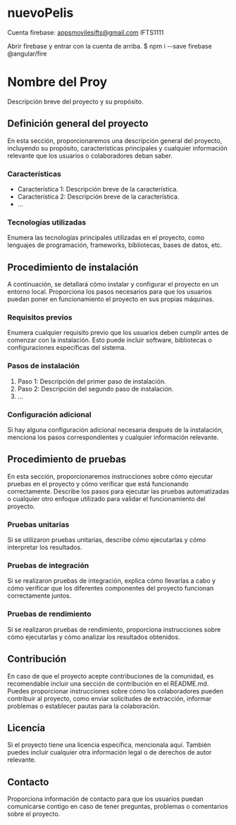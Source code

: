# nuevoPelis
Cuenta firebase:
appsmovilesifts@gmail.com
IFTS1111

Abrir firebase y entrar con la cuenta de arriba.
$ npm i --save firebase @angular/fire


# Nombre del Proy

Descripción breve del proyecto y su propósito.

## Definición general del proyecto

En esta sección, proporcionaremos una descripción general del proyecto, incluyendo su propósito, características principales y cualquier información relevante que los usuarios o colaboradores deban saber.

### Características

- Característica 1: Descripción breve de la característica.
- Característica 2: Descripción breve de la característica.
- ...

### Tecnologías utilizadas

Enumera las tecnologías principales utilizadas en el proyecto, como lenguajes de programación, frameworks, bibliotecas, bases de datos, etc.

## Procedimiento de instalación

A continuación, se detallará cómo instalar y configurar el proyecto en un entorno local. Proporciona los pasos necesarios para que los usuarios puedan poner en funcionamiento el proyecto en sus propias máquinas.

### Requisitos previos

Enumera cualquier requisito previo que los usuarios deben cumplir antes de comenzar con la instalación. Esto puede incluir software, bibliotecas o configuraciones específicas del sistema.

### Pasos de instalación

1. Paso 1: Descripción del primer paso de instalación.
2. Paso 2: Descripción del segundo paso de instalación.
3. ...

### Configuración adicional

Si hay alguna configuración adicional necesaria después de la instalación, menciona los pasos correspondientes y cualquier información relevante.

## Procedimiento de pruebas

En esta sección, proporcionaremos instrucciones sobre cómo ejecutar pruebas en el proyecto y cómo verificar que está funcionando correctamente. Describe los pasos para ejecutar las pruebas automatizadas o cualquier otro enfoque utilizado para validar el funcionamiento del proyecto.

### Pruebas unitarias

Si se utilizaron pruebas unitarias, describe cómo ejecutarlas y cómo interpretar los resultados.

### Pruebas de integración

Si se realizaron pruebas de integración, explica cómo llevarlas a cabo y cómo verificar que los diferentes componentes del proyecto funcionan correctamente juntos.

### Pruebas de rendimiento

Si se realizaron pruebas de rendimiento, proporciona instrucciones sobre cómo ejecutarlas y cómo analizar los resultados obtenidos.

## Contribución

En caso de que el proyecto acepte contribuciones de la comunidad, es recomendable incluir una sección de contribución en el README.md. Puedes proporcionar instrucciones sobre cómo los colaboradores pueden contribuir al proyecto, como enviar solicitudes de extracción, informar problemas o establecer pautas para la colaboración.

## Licencia

Si el proyecto tiene una licencia específica, mencionala aquí. También puedes incluir cualquier otra información legal o de derechos de autor relevante.

## Contacto

Proporciona información de contacto para que los usuarios puedan comunicarse contigo en caso de tener preguntas, problemas o comentarios sobre el proyecto.
